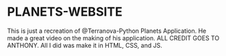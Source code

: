 # PLANETS-WEBSITE
This is just a recreation of @Terranova-Python Planets Application. He made a great video on the making of his application. ALL CREDIT GOES TO ANTHONY. All I did was make it in HTML, CSS, and JS.
